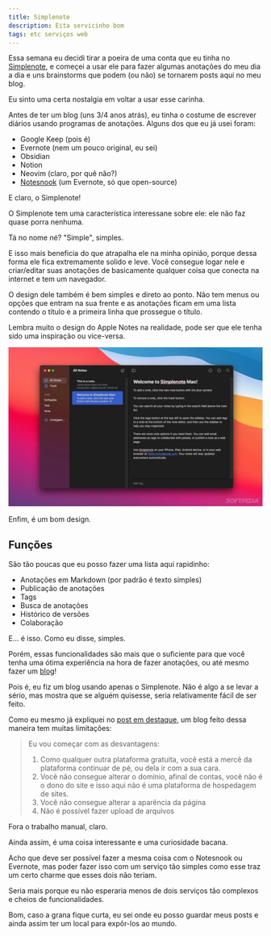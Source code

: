 ```yaml
---
title: Simplenote
description: Eita servicinho bom
tags: etc serviços web
---
```


Essa semana eu decidi tirar a poeira de uma conta que eu tinha no
[Simplenote](https://simplenote.com), e começei a usar ele para fazer algumas
anotações do meu dia a dia e uns brainstorms que podem (ou não) se tornarem
posts aqui no meu blog.

Eu sinto uma certa nostalgia em voltar a usar esse carinha.

Antes de ter um blog (uns 3/4 anos atrás), eu tinha o costume de escrever
diários usando programas de anotações. Alguns dos que eu já usei foram:

- Google Keep (pois é)
- Evernote (nem um pouco original, eu sei)
- Obsidian
- Notion
- Neovim (claro, por quê não?)
- [Notesnook](https://notesnook.com/) (um Evernote, só que open-source)

E claro, o Simplenote!

O Simplenote tem uma característica interessane sobre ele: ele não faz quase
porra nenhuma.

Tá no nome né? "Simple", simples.

E isso mais beneficia do que atrapalha ele na minha opinião, porque dessa
forma ele fica extremamente solido e leve. Você consegue logar nele e
criar/editar suas anotações de basicamente qualquer coisa que conecta na
internet e tem um navegador.

O design dele também é bem simples e direto ao ponto. Não tem menus ou opções
que entram na sua frente e as anotações ficam em uma lista contendo o título e
a primeira linha que prossegue o título.

Lembra muito o design do Apple Notes na realidade, pode ser que ele tenha sido
uma inspiração ou vice-versa.

![Simplenote rodando no MacOS](/assets/img/simplenote.webp)

Enfim, é um bom design.

## Funções

São tão poucas que eu posso fazer uma lista aqui rapidinho:

- Anotações em Markdown (por padrão é texto simples)
- Publicação de anotações
- Tags
- Busca de anotações
- Histórico de versões
- Colaboração

E... é isso. Como eu disse, simples.

Porém, essas funcionalidades são mais que o suficiente para que você tenha uma
ótima experiência na hora de fazer anotações, ou até mesmo fazer um [blog](https://app.simplenote.com/p/r23qNc)!

Pois é, eu fiz um blog usando apenas o Simplenote. Não é algo a se levar a
sério, mas mostra que se alguém quisesse, seria relativamente fácil de ser
feito.

Como eu mesmo já expliquei no [post em destaque](http://simp.ly/p/VWNt2L), um
blog feito dessa maneira tem muitas limitações:

> Eu vou começar com as desvantagens:
>
> 1. Como qualquer outra plataforma gratuita, você está a mercê da plataforma continuar de pé, ou dela ir com a sua cara.
> 2. Você não consegue alterar o domínio, afinal de contas, você não é o dono do site e isso aqui não é uma plataforma de hospedagem de sites.
> 3. Você não consegue alterar a aparência da página
> 4. Não é possível fazer upload de arquivos

Fora o trabalho manual, claro.

Ainda assim, é uma coisa interessante e uma curiosidade bacana.

Acho que deve ser possível fazer a mesma coisa com o Notesnook ou Evernote, mas
poder fazer isso com um serviço tão simples como esse traz um certo charme que
esses dois não teriam.

Seria mais porque eu não esperaria menos de dois serviços tão complexos e
cheios de funcionalidades.

Bom, caso a grana fique curta, eu sei onde eu posso guardar meus posts e ainda
assim ter um local para expôr-los ao mundo.
